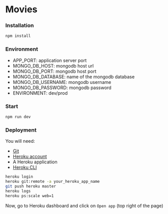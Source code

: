 # Movies

### Installation

```sh
npm install
```

### Environment
* APP_PORT: application server port
* MONGO_DB_HOST: mongodb host url 
* MONGO_DB_PORT: mongodb host port
* MONGO_DB_DATABASE: name of the mongodb database
* MONGO_DB_USERNAME: mongodb username
* MONGO_DB_PASSWORD: mongodb password
* ENVIRONMENT: dev/prod

### Start
```sh
npm run dev
```

### Deployment
You will need:
* [Git](https://git-scm.com/)
* [Heroku account](https://www.heroku.com/)
* A Heroku application
* [Heroku CLI](https://devcenter.heroku.com/articles/heroku-cli)
```sh
heroku login
heroku git:remote -a your_heroku_app_name
git push heroku master
heroku logs
heroku ps:scale web=1
```
Now, go to Heroku dashboard and click on `Open app` (top right of the page) 